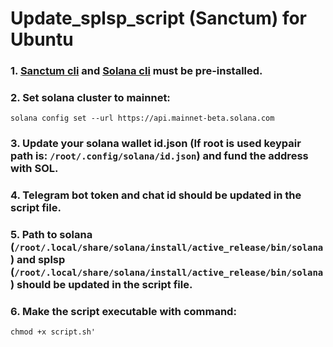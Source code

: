 # Update_splsp_script (Sanctum) for Ubuntu

### 1. [Sanctum cli](https://github.com/igneous-labs/sanctum-spl-stake-pool-cli) and [Solana cli](https://docs.solanalabs.com/cli/install) must be pre-installed.

### 2. Set solana cluster to mainnet:

```
solana config set --url https://api.mainnet-beta.solana.com
```

### 3. Update your solana wallet id.json (If root is used keypair path is: ```/root/.config/solana/id.json```) and fund the address with SOL.

### 4. Telegram bot token and chat id should be updated in the script file.

### 5. Path to solana (```/root/.local/share/solana/install/active_release/bin/solana```) and splsp (```/root/.local/share/solana/install/active_release/bin/solana```) should be updated in the script file.

### 6. Make the script executable with command:

```
chmod +x script.sh'
```
